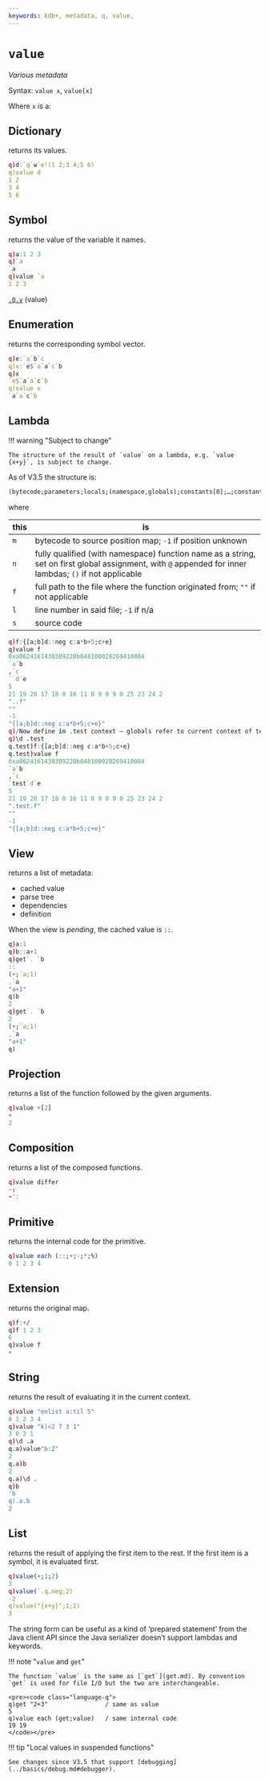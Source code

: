```yaml
---
keywords: kdb+, metadata, q, value,
---
```


<div style="float: right">
<i class="fas fa-wrench fa-5x"></i>
</div>

# `value`

_Various metadata_



Syntax: `value x`, `value[x]`

Where `x` is a:


## Dictionary

returns its values.

```q
q)d:`q`w`e!(1 2;3 4;5 6)
q)value d
1 2
3 4
5 6
```


## Symbol

returns the value of the variable it names.

```q
q)a:1 2 3
q)`a
`a
q)value `a
1 2 3
```

<i class="far fa-hand-point-right"></i> 
[`.Q.v`](dotq.md#qv-value) (value)


## Enumeration

returns the corresponding symbol vector.

```q
q)e:`a`b`c
q)x:`e$`a`a`c`b
q)x
`e$`a`a`c`b
q)value x
`a`a`c`b
```


## Lambda

!!! warning "Subject to change"

    The structure of the result of `value` on a lambda, e.g. `value {x+y}`, is subject to change.

As of V3.5 the structure is:

```txt
(bytecode;parameters;locals;(namespace,globals);constants[0];…;constants[n];m;n;f;l;s)
```

where

this | is
-----|------
`m`  | bytecode to source position map; `-1` if position unknown
`n`  | fully qualified (with namespace) function name as a string, set on first global assignment, with `@` appended for inner lambdas; `()` if not applicable
`f`  | full path to the file where the function originated from; `""` if not applicable
`l`  | line number in said file; `-1` if n/a
`s`  | source code

```q
q)f:{[a;b]d::neg c:a*b+5;c+e}
q)value f
0xa0624161430309220b048100028269410004
`a`b
,`c
``d`e
5
21 19 20 17 18 0 16 11 0 9 0 9 0 25 23 24 2
"..f"
""
-1
"{[a;b]d::neg c:a*b+5;c+e}"
q)/Now define in .test context – globals refer to current context of test
q)\d .test
q.test)f:{[a;b]d::neg c:a*b+5;c+e}
q.test)value f
0xa0624161430309220b048100028269410004
`a`b
,`c
`test`d`e
5
21 19 20 17 18 0 16 11 0 9 0 9 0 25 23 24 2
".test.f"
""
-1
"{[a;b]d::neg c:a*b+5;c+e}"
```


## View

returns a list of metadata:

-   cached value
-   parse tree
-   dependencies
-   definition

When the view is _pending_, the cached value is `::`.

```q
q)a:1
q)b::a+1
q)get`. `b
::
(+;`a;1)
,`a
"a+1"
q)b
2
q)get`. `b
2
(+;`a;1)
,`a
"a+1"
q)
```


## Projection

returns a list of the function followed by the given arguments.

```q
q)value +[2]
+
2
```


## Composition

returns a list of the composed functions.

```q
q)value differ
~:
~':
```
## Primitive

returns the internal code for the primitive.

```q
q)value each (::;+;-;*;%)
0 1 2 3 4
```

## Extension

returns the original map.

```q
q)f:+/
q)f 1 2 3
6
q)value f
+
```


## String

returns the result of evaluating it in the current context.

```q
q)value "enlist a:til 5"
0 1 2 3 4
q)value "k)<2 7 3 1"
3 0 2 1
q)\d .a
q.a)value"b:2"
2
q.a)b
2
q.a)\d .
q)b
'b
q).a.b
2
```


## List

returns the result of applying the first item to the rest. If the first item is a symbol, it is evaluated first.

```q
q)value(+;1;2)
3
q)value(`.q.neg;2)
-2
q)value("{x+y}";1;2)
3
```

The string form can be useful as a kind of ‘prepared statement’ from the Java client API since the Java serializer doesn’t support lambdas and keywords.

!!! note "`value` and `get`"

    The function `value` is the same as [`get`](get.md). By convention `get` is used for file I/O but the two are interchangeable.

    <pre><code class="language-q">
    q)get "2+3"                / same as value
    5
    q)value each (get;value)   / same internal code
    19 19
    </code></pre>


!!! tip "Local values in suspended functions"

    See changes since V3.5 that support [debugging](../basics/debug.md#debugger).

